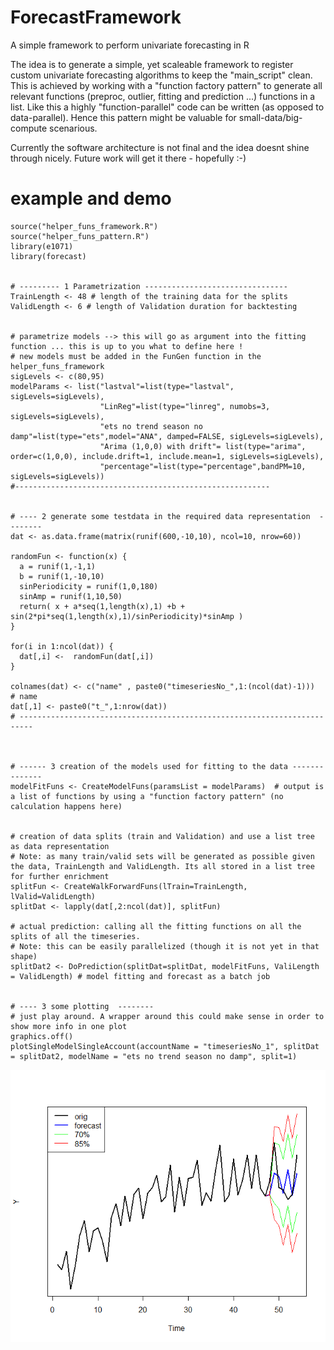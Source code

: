 # ForecastFramework
A simple framework to perform univariate forecasting in R 

The idea is to generate a simple, yet scaleable framework to register custom univariate forecasting algorithms to keep the "main_script" clean. 
This is achieved by working with a "function factory pattern" to generate all relevant functions (preproc, outlier, fitting and prediction ...) functions in a list. Like this a highly "function-parallel" code can be written (as opposed to data-parallel). Hence this pattern might be valuable for small-data/big-compute scenarious.

Currently the software architecture is not final and the idea doesnt shine through nicely. Future work will get it there - hopefully :-) 


# example and demo 

```{r class.source="bg-danger", class.output="bg-warning"}
source("helper_funs_framework.R")
source("helper_funs_pattern.R")
library(e1071)
library(forecast)


# --------- 1 Parametrization --------------------------------
TrainLength <- 48 # length of the training data for the splits 
ValidLength <- 6 # length of Validation duration for backtesting 


# parametrize models --> this will go as argument into the fitting function ... this is up to you what to define here ! 
# new models must be added in the FunGen function in the helper_funs_framework 
sigLevels <- c(80,95)
modelParams <- list("lastval"=list(type="lastval", sigLevels=sigLevels),
                    "LinReg"=list(type="linreg", numobs=3, sigLevels=sigLevels), 
                    "ets no trend season no damp"=list(type="ets",model="ANA", damped=FALSE, sigLevels=sigLevels),
                    "Arima (1,0,0) with drift"= list(type="arima", order=c(1,0,0), include.drift=1, include.mean=1, sigLevels=sigLevels),
                    "percentage"=list(type="percentage",bandPM=10, sigLevels=sigLevels))
#---------------------------------------------------------


# ---- 2 generate some testdata in the required data representation  --------
dat <- as.data.frame(matrix(runif(600,-10,10), ncol=10, nrow=60))

randomFun <- function(x) {
  a = runif(1,-1,1) 
  b = runif(1,-10,10)
  sinPeriodicity = runif(1,0,180)
  sinAmp = runif(1,10,50)
  return( x + a*seq(1,length(x),1) +b + sin(2*pi*seq(1,length(x),1)/sinPeriodicity)*sinAmp )
}

for(i in 1:ncol(dat)) {
  dat[,i] <-  randomFun(dat[,i]) 
}

colnames(dat) <- c("name" , paste0("timeseriesNo_",1:(ncol(dat)-1)))  # name
dat[,1] <- paste0("t_",1:nrow(dat))
# -------------------------------------------------------------------------



# ------ 3 creation of the models used for fitting to the data --------------
modelFitFuns <- CreateModelFuns(paramsList = modelParams)  # output is a list of functions by using a "function factory pattern" (no calculation happens here)


# creation of data splits (train and Validation) and use a list tree as data representation 
# Note: as many train/valid sets will be generated as possible given the data, TrainLength and ValidLength. Its all stored in a list tree for further enrichment   
splitFun <- CreateWalkForwardFuns(lTrain=TrainLength, lValid=ValidLength) 
splitDat <- lapply(dat[,2:ncol(dat)], splitFun)  

# actual prediction: calling all the fitting functions on all the splits of all the timeseries.
# Note: this can be easily parallelized (though it is not yet in that shape)
splitDat2 <- DoPrediction(splitDat=splitDat, modelFitFuns, ValiLength = ValidLength) # model fitting and forecast as a batch job


# ---- 3 some plotting  --------
# just play around. A wrapper around this could make sense in order to show more info in one plot    
graphics.off()
plotSingleModelSingleAccount(accountName = "timeseriesNo_1", splitDat = splitDat2, modelName = "ets no trend season no damp", split=1)
``` 

![example](https://github.com/TheRealSvc/ForecastFramework/blob/main/plotexample.png)
